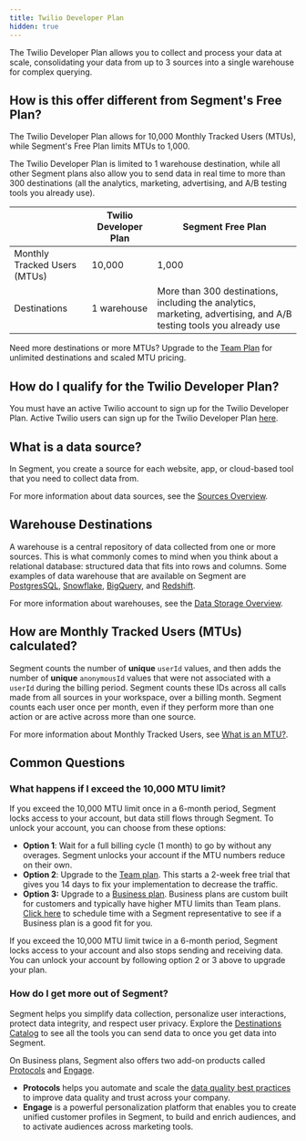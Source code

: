 ```yaml
---
title: Twilio Developer Plan
hidden: true
---
```



The Twilio Developer Plan allows you to collect and process your data at scale, consolidating your data from up to 3 sources into a single warehouse for complex querying.

## How is this offer different from Segment's Free Plan?

The Twilio Developer Plan allows for 10,000 Monthly Tracked Users (MTUs), while Segment's Free Plan limits MTUs to 1,000.

The Twilio Developer Plan is limited to 1 warehouse destination, while all other Segment plans also allow you to send data in real time to more than 300 destinations (all the analytics, marketing, advertising, and A/B testing tools you already use).

|                              | Twilio Developer Plan | Segment Free Plan          |
| ---------------------------- | --------------------- | -------------------------- |
| Monthly Tracked Users (MTUs) | 10,000                | 1,000                      |
| Destinations                 | 1 warehouse           | More than 300 destinations, including the analytics, marketing, advertising, and A/B testing tools you already use |


Need more destinations or more MTUs? Upgrade to the [Team Plan](https://segment.com/pricing) for unlimited destinations and scaled MTU pricing.

## How do I qualify for the Twilio Developer Plan?

You must have an active Twilio account to sign up for the Twilio Developer Plan. Active Twilio users can sign up for the Twilio Developer Plan [here](https://www.segment.com/twilio-developer-plan).

## What is a data source?

In Segment, you create a source for each website, app, or cloud-based tool that you need to collect data from.

For more information about data sources, see the [Sources Overview](/docs/connections/sources/).


## Warehouse Destinations

A warehouse is a central repository of data collected from one or more sources. This is what commonly comes to mind when you think about a relational database: structured data that fits into rows and columns. Some examples of data warehouse that are available on Segment are [PostgresSQL](/docs/connections/storage/catalog/postgres/), [Snowflake](/docs/connections/storage/catalog/snowflake/), [BigQuery](/docs/connections/storage/catalog/bigquery/), and [Redshift](/docs/connections/storage/catalog/redshift/).

For more information about warehouses, see the [Data Storage Overview](/docs/connections/storage/).


## How are Monthly Tracked Users (MTUs) calculated?

Segment counts the number of **unique** `userId` values, and then adds the number of **unique** `anonymousId` values that were not associated with a `userId` during the billing period. Segment counts these IDs across all calls made from all sources in your workspace, over a billing month. Segment counts each user once per month, even if they perform more than one action or are active across more than one source.

For more information about Monthly Tracked Users, see [What is an MTU?](/docs/guides/usage-and-billing/mtus-and-throughput/#what-is-an-mtu).


## Common Questions

### What happens if I exceed the 10,000 MTU limit?
If you exceed the 10,000 MTU limit once in a 6-month period, Segment locks access to your account, but data still flows through Segment. To unlock your account, you can choose from these options:

- **Option 1**: Wait for a full billing cycle (1 month) to go by without any overages. Segment unlocks your account if the MTU numbers reduce on their own.
- **Option 2**: Upgrade to the [Team plan](https://segment.com/pricing/). This starts a 2-week free trial that gives you 14 days to fix your implementation to decrease the traffic.
- **Option 3:** Upgrade to a [Business plan](https://segment.com/pricing/). Business plans are custom built for customers and typically have higher MTU limits than Team plans. [Click here](https://segment.com/demo) to schedule time with a Segment representative to see if a Business plan is a good fit for you.

If you exceed the 10,000 MTU limit twice in a 6-month period, Segment locks access to your account and also stops sending and receiving data. You can unlock your account by following option 2 or 3 above to upgrade your plan.

### How do I get more out of Segment?

Segment helps you simplify data collection, personalize user interactions, protect data integrity, and respect user privacy. Explore the [Destinations Catalog](/docs/connections/destinations/catalog/) to see all the tools you can send data to once you get data into Segment.

On Business plans, Segment also offers two add-on products called [Protocols](/docs/protocols/) and [Engage](/docs/engage/).

- **Protocols** helps you automate and scale the [data quality best practices](/docs/protocols/tracking-plan/best-practices/) to improve data quality and trust across your company.
- **Engage** is a powerful personalization platform that enables you to create unified customer profiles in Segment, to build and enrich audiences, and to activate audiences across marketing tools.
